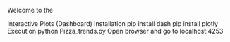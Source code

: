Welcome to the

Interactive Plots (Dashboard)
Installation
pip install dash
pip install plotly
Execution
 python Pizza_trends.py 
Open browser and go to localhost:4253

